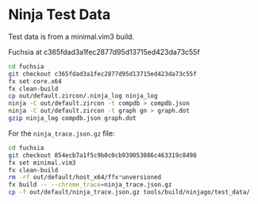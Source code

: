 # Ninja Test Data

Test data is from a minimal.vim3 build.

Fuchsia at c365fdad3a1fec2877d95d13715ed423da73c55f

```bash
cd fuchsia
git checkout c365fdad3a1fec2877d95d13715ed423da73c55f
fx set core.x64
fx clean-build
cp out/default.zircon/.ninja_log ninja_log
ninja -C out/default.zircon -t compdb > compdb.json
ninja -C out/default.zircon -t graph gn > graph.dot
gzip ninja_log compdb.json graph.dot
```

For the `ninja_trace.json.gz` file:

```bash
cd fuchsia
git checkout 854ecb7a1f5c9b0c0cb939053086c463319c8498
fx set minimal.vim3
fx clean-build
rm -rf out/default/host_x64/ffx*unversioned
fx build -- --chrome_trace=ninja_trace.json.gz
cp -f out/default/ninja_trace.json.gz tools/build/ninjago/test_data/
```
